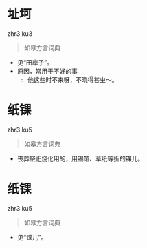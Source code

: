 # 址坷
zhr3 ku3
> 如皋方言词典
- 见“田岸子”。
- 原因，常用于不好的事
  - 他这些时不来呀，不晓得甚㞢～。

# 纸锞
zhr3 ku5
> 如皋方言词典
- 丧葬祭祀烧化用的，用锡箔、草纸等折的锞儿。

# 纸锞
zhr3 ku5
> 如皋方言词典
- 见“锞儿”。

